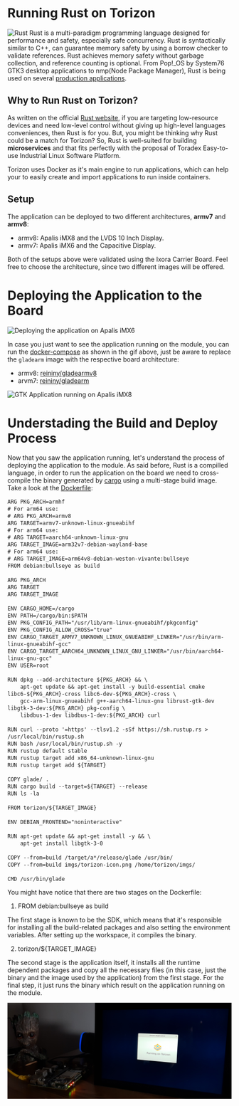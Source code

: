 
# Running Rust on Torizon

<img src="https://rustacean.net/assets/rustacean-flat-happy.png" alt="Rust" width="200" height="150" />  Rust is a multi-paradigm programming language designed for performance and safety, especially safe concurrency. Rust is syntactically similar to C++, can guarantee memory safety by using a borrow checker to validate references. Rust achieves memory safety without garbage collection, and reference counting is optional. From Pop!_OS by System76 GTK3 desktop applications to nmp(Node Package Manager), Rust is being used on several [production applications](https://www.rust-lang.org/pt-BR/production/users).

## Why to Run Rust on Torizon?

As written on the official [Rust website](https://www.rust-lang.org/), if you are targeting low-resource devices and need low-level control without giving up high-level languages conveniences, then Rust is for you. But, you might be thinking why Rust could be a match for Torizon? So, Rust is well-suited for building **microservices** and that fits perfectly with the proposal of Toradex Easy-to-use Industrial Linux Software Platform.

Torizon uses Docker as it's main engine to run applications, which can help your to easily create and import applications to run inside containers.

## Setup

The application can be deployed to two different architectures, **armv7** and **armv8**:

 - armv8: Apalis iMX8 and the LVDS 10 Inch Display.
 - armv7: Apalis iMX6 and the Capacitive Display.

Both of the setups above were validated using the Ixora Carrier Board. Feel free to choose the architecture, since two different images will be offered.

# Deploying the Application to the Board

![Deploying the application on Apalis iMX6](https://docs.toradex.com/109253-rust-gtk.gif?v=2)

In case you just want to see the application running on the module, you can run the [docker-compose](https://github.com/juliobonon/rustarm/blob/master/gtk-rs/docker-compose.yaml) as shown in the gif above, just be aware to replace the `gladearm` image with the respective board architecture:

- armv8: [reininy/gladearmv8](https://hub.docker.com/repository/docker/reininy/gladearmv8)
- arvm7: [reininy/gladearm](https://hub.docker.com/repository/docker/reininy/gladearm)

![GTK Application running on Apalis iMX8](https://docs.toradex.com/109258-gtk-rs-on-torizon.png?w=600)

# Understading the Build and Deploy Process

Now that you saw the application running, let's understand the process of deploying the application to the module. As said before, Rust is a compilled language, in order to run the application on the board we need to cross-compile the binary generated by [cargo](https://doc.rust-lang.org/book/ch01-03-hello-cargo.html) using a multi-stage build image. Take a look at the [Dockerfile](https://github.com/juliobonon/rustarm/blob/master/gtk-rs/Dockerfile):

```
ARG PKG_ARCH=armhf
# For arm64 use:
# ARG PKG_ARCH=armv8
ARG TARGET=armv7-unknown-linux-gnueabihf
# For arm64 use:
# ARG TARGET=aarch64-unknown-linux-gnu
ARG TARGET_IMAGE=arm32v7-debian-wayland-base
# For arm64 use:
# ARG TARGET_IMAGE=arm64v8-debian-weston-vivante:bullseye
FROM debian:bullseye as build

ARG PKG_ARCH
ARG TARGET
ARG TARGET_IMAGE

ENV CARGO_HOME=/cargo
ENV PATH=/cargo/bin:$PATH
ENV PKG_CONFIG_PATH="/usr/lib/arm-linux-gnueabihf/pkgconfig"
ENV PKG_CONFIG_ALLOW_CROSS="true"
ENV CARGO_TARGET_ARMV7_UNKNOWN_LINUX_GNUEABIHF_LINKER="/usr/bin/arm-linux-gnueabihf-gcc"
ENV CARGO_TARGET_AARCH64_UNKNOWN_LINUX_GNU_LINKER="/usr/bin/aarch64-linux-gnu-gcc"
ENV USER=root

RUN dpkg --add-architecture ${PKG_ARCH} && \
    apt-get update && apt-get install -y build-essential cmake libc6-${PKG_ARCH}-cross libc6-dev-${PKG_ARCH}-cross \
    gcc-arm-linux-gnueabihf g++-aarch64-linux-gnu librust-gtk-dev libgtk-3-dev:${PKG_ARCH} pkg-config \
    libdbus-1-dev libdbus-1-dev:${PKG_ARCH} curl

RUN curl --proto '=https' --tlsv1.2 -sSf https://sh.rustup.rs > /usr/local/bin/rustup.sh
RUN bash /usr/local/bin/rustup.sh -y
RUN rustup default stable
RUN rustup target add x86_64-unknown-linux-gnu
RUN rustup target add ${TARGET}

COPY glade/ .
RUN cargo build --target=${TARGET} --release
RUN ls -la

FROM torizon/${TARGET_IMAGE}

ENV DEBIAN_FRONTEND="noninteractive"

RUN apt-get update && apt-get install -y && \
    apt-get install libgtk-3-0

COPY --from=build /target/a*/release/glade /usr/bin/
COPY --from=build imgs/torizon-icon.png /home/torizon/imgs/

CMD /usr/bin/glade
```

You might have notice that there are two stages on the Dockerfile:

1. FROM debian:bullseye as build

The first stage is known to be the SDK, which means that it's responsible for installing all the build-related packages and also setting the environment variables. After setting up the workspace, it compiles the binary.

2. torizon/${TARGET_IMAGE}

The second stage is the application itself, it installs all the runtime dependent packages and copy all the necessary files (in this case, just the binary and the image used by the application) from the first stage. For the final step, it just runs the binary which result on the application running on the module.

![Application Running on the Apalis iMX8 and the LVDS Display](docs/running-rust-on-torizon.png)
